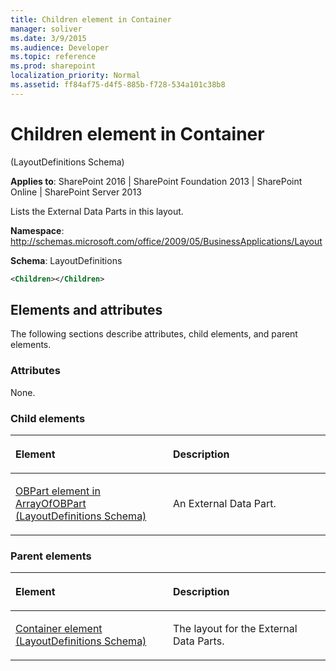 ```yaml
---
title: Children element in Container
manager: soliver
ms.date: 3/9/2015
ms.audience: Developer
ms.topic: reference
ms.prod: sharepoint
localization_priority: Normal
ms.assetid: ff84af75-d4f5-885b-f728-534a101c38b8
---
```


# Children element in Container 

(LayoutDefinitions Schema)

**Applies to**: SharePoint 2016 | SharePoint Foundation 2013 | SharePoint Online | SharePoint Server 2013

Lists the External Data Parts in this layout.

**Namespace**: http://schemas.microsoft.com/office/2009/05/BusinessApplications/Layout

**Schema**: LayoutDefinitions

```XML
<Children></Children>
```

## Elements and attributes

The following sections describe attributes, child elements, and parent elements.

### Attributes

None.

### Child elements

<table>
<colgroup>
<col width="50%" />
<col width="50%" />
</colgroup>
<thead>
<tr class="header">
<th align="left"><p>Element</p></th>
<th align="left"><p>Description</p></th>
</tr>
</thead>
<tbody>
<tr class="odd">
<td align="left"><p><span sdata="link"><a href="obpart-element-in-arrayofobpart-layoutdefinitions-schema.md">OBPart element in ArrayOfOBPart (LayoutDefinitions Schema)</a></span></p></td>
<td align="left"><p>An External Data Part.</p></td>
</tr>
</tbody>
</table>

### Parent elements

<table>
<colgroup>
<col width="50%" />
<col width="50%" />
</colgroup>
<thead>
<tr class="header">
<th align="left"><p>Element</p></th>
<th align="left"><p>Description</p></th>
</tr>
</thead>
<tbody>
<tr class="odd">
<td align="left"><p><span sdata="link"><a href="container-element-layoutdefinitions-schema.md">Container element (LayoutDefinitions Schema)</a></span></p></td>
<td align="left"><p>The layout for the External Data Parts.</p></td>
</tr>
</tbody>
</table>








